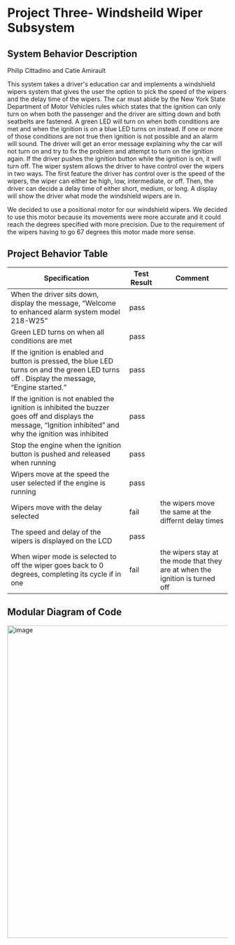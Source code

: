 # Project Three- Windsheild Wiper Subsystem 

## System Behavior Description 
Philip Cittadino and Catie Amirault                                                                                                                                       

This system takes a driver's education car and implements a windshield wipers system that gives the user the option to pick the speed of the wipers and the delay time of the wipers. The car must abide by the New York State Department of 
Motor Vehicles rules which states that the ignition can only turn on when both the passenger and the driver are sitting down and both seatbelts are fastened. A green LED will turn on when both conditions are met and when the ignition is on a 
blue LED turns on instead. If one or more of those conditions are not true then ignition is not possible and an alarm will sound. The driver will get an error message explaining why the car will not turn on and try to fix the problem and attempt
to turn on the ignition again. If the driver pushes the ignition button while the ignition is on, it will turn off. The wiper system allows the driver to have control over the wipers in two ways. The first feature the driver has control over is
the speed of the wipers, the wiper can either be high, low, intermediate, or off. Then, the driver can decide a delay time of either short, medium, or long. A display will show the driver what mode the windshield wipers are in. 

We decided to use a positional motor for our windshield wipers. We decided to use this motor because its movements were more accurate and it could reach the degrees specified with more precision. Due to the requirement of the wipers having to go 67 degrees this motor made more sense. 

## Project Behavior Table 

|Specification                                                                            |        Test Result          |         Comment
|------------------|-----------------------------|----------------------
| When the driver sits down, display the message, “Welcome to enhanced alarm system model 218-W25”|         pass    |         
| Green LED turns on when all conditions are met                  |         pass  |       
| If the ignition is enabled and button is pressed, the blue LED turns on and the green LED turns off . Display the message, “Engine started.”    | pass|                                                                      
| If the ignition is not enabled the ignition is inhibited the buzzer goes off and displays the message, “Ignition inhibited” and why the ignition was inhibited | pass | 
| Stop the engine when the ignition button is pushed and released when running                 | pass | 
| Wipers move at the speed the user selected if the engine is running | pass |
| Wipers move with the delay selected | fail | the wipers move the same at the differnt delay times
| The speed and delay of the wipers is displayed on the LCD| pass|
| When wiper mode is selected to off the wiper goes back to 0 degrees, completing its cycle if in one | fail| the wipers stay at the mode that they are at when the ignition is turned off

## Modular Diagram of Code 

<img width="713" alt="image" src="https://github.com/user-attachments/assets/4858214e-6d6e-422a-aa82-912ae699850e" />


